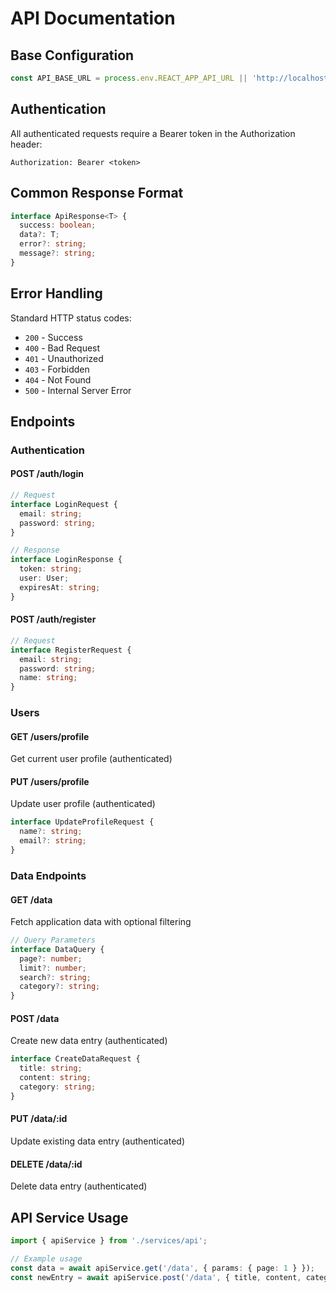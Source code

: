 # API Documentation

## Base Configuration
```typescript
const API_BASE_URL = process.env.REACT_APP_API_URL || 'http://localhost:3001/api';
```

## Authentication
All authenticated requests require a Bearer token in the Authorization header:
```
Authorization: Bearer <token>
```

## Common Response Format
```typescript
interface ApiResponse<T> {
  success: boolean;
  data?: T;
  error?: string;
  message?: string;
}
```

## Error Handling
Standard HTTP status codes:
- `200` - Success
- `400` - Bad Request
- `401` - Unauthorized
- `403` - Forbidden
- `404` - Not Found
- `500` - Internal Server Error

## Endpoints

### Authentication
#### POST /auth/login
```typescript
// Request
interface LoginRequest {
  email: string;
  password: string;
}

// Response
interface LoginResponse {
  token: string;
  user: User;
  expiresAt: string;
}
```

#### POST /auth/register
```typescript
// Request
interface RegisterRequest {
  email: string;
  password: string;
  name: string;
}
```

### Users
#### GET /users/profile
Get current user profile (authenticated)

#### PUT /users/profile
Update user profile (authenticated)
```typescript
interface UpdateProfileRequest {
  name?: string;
  email?: string;
}
```

### Data Endpoints
#### GET /data
Fetch application data with optional filtering
```typescript
// Query Parameters
interface DataQuery {
  page?: number;
  limit?: number;
  search?: string;
  category?: string;
}
```

#### POST /data
Create new data entry (authenticated)
```typescript
interface CreateDataRequest {
  title: string;
  content: string;
  category: string;
}
```

#### PUT /data/:id
Update existing data entry (authenticated)

#### DELETE /data/:id
Delete data entry (authenticated)

## API Service Usage
```typescript
import { apiService } from './services/api';

// Example usage
const data = await apiService.get('/data', { params: { page: 1 } });
const newEntry = await apiService.post('/data', { title, content, category });
```